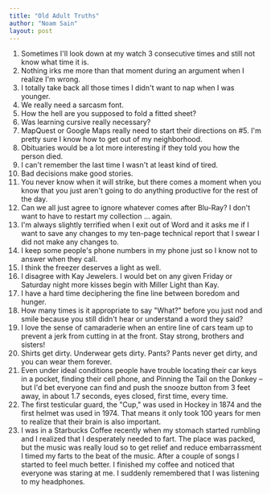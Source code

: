 ```yaml
---
title: "Old Adult Truths"
author: "Noam Sain"
layout: post
---
```


1. Sometimes I'll look down at my watch 3 consecutive times and still not know what time it is.
2. Nothing irks me more than that moment during an argument when I realize I'm wrong.
3. I totally take back all those times I didn't want to nap when I was younger.
4. We really need a sarcasm font.
5. How the hell are you supposed to fold a fitted sheet?
6. Was learning cursive really necessary?
7. MapQuest or Google Maps really need to start their directions on #5. I'm pretty sure I know how to get out of my neighborhood.
8. Obituaries would be a lot more interesting if they told you how the person died.
9. I can't remember the last time I wasn't at least kind of tired.
10. Bad decisions make good stories.
11. You never know when it will strike, but there comes a moment when you know that you just aren't going to do anything productive for the rest of the day.
12. Can we all just agree to ignore whatever comes after Blu-Ray? I don't want to have to restart my collection ... again.
13. I'm always slightly terrified when I exit out of Word and it asks me if I want to save any changes to my ten-page technical report that I swear I did not make any changes to.
14. I keep some people's phone numbers in my phone just so I know not to answer when they call.
15. I think the freezer deserves a light as well.
16. I disagree with Kay Jewelers. I would bet on any given Friday or Saturday night more kisses begin with Miller Light than Kay.
17. I have a hard time deciphering the fine line between boredom and hunger.
18. How many times is it appropriate to say "What?" before you just nod and smile because you still didn't hear or understand a word they said?
19. I love the sense of camaraderie when an entire line of cars team up to prevent a jerk from cutting in at the front. Stay strong, brothers and sisters!
20. Shirts get dirty. Underwear gets dirty. Pants? Pants never get dirty, and you can wear them forever.
21. Even under ideal conditions people have trouble locating their car keys in a pocket, finding their cell phone, and Pinning the Tail on the Donkey – but I'd bet everyone can find and push the snooze button from 3 feet away, in about 1.7 seconds, eyes closed, first time, every time.
22. The first testicular guard, the "Cup," was used in Hockey in 1874 and the first helmet was used in 1974. That means it only took 100 years for men to realize that their brain is also important.
23. I was in a Starbucks Coffee recently when my stomach started rumbling and I realized that I desperately needed to fart. The place was packed, but the music was really loud so to get relief and reduce embarrassment I timed my farts to the beat of the music. After a couple of songs I started to feel much better. I finished my coffee and noticed that everyone was staring at me. I suddenly remembered that I was listening to my headphones.